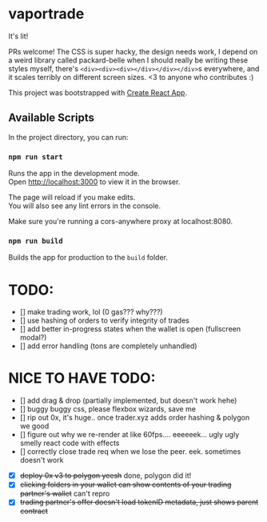 # vaportrade
It's lit!

PRs welcome! The CSS is super hacky, the design needs work, I depend on a weird library called packard-belle when I should really be writing these styles myself, there's `<div><div><div></div></div></div>`s everywhere, and it scales terribly on different screen sizes. <3 to anyone who contributes :)

This project was bootstrapped with [Create React App](https://github.com/facebook/create-react-app).

## Available Scripts

In the project directory, you can run:

### `npm run start`

Runs the app in the development mode.\
Open [http://localhost:3000](http://localhost:3000) to view it in the browser.

The page will reload if you make edits.\
You will also see any lint errors in the console.

Make sure you're running a cors-anywhere proxy at localhost:8080.

### `npm run build`

Builds the app for production to the `build` folder.


# TODO:
- [] make trading work, lol (0 gas??? why???)
- [] use hashing of orders to verify integrity of trades
- [] add better in-progress states when the wallet is open (fullscreen modal?)
- [] add error handling (tons are completely unhandled)

# NICE TO HAVE TODO:
- [] add drag & drop (partially implemented, but doesn't work hehe)
- [] buggy buggy css, please flexbox wizards, save me
- [] rip out 0x, it's huge.. once trader.xyz adds order hashing & polygon we good
- [] figure out why we re-render at like 60fps.... eeeeeek... ugly ugly smelly react code with effects
- [] correctly close trade req when we lose the peer. eek. sometimes doesn't work
- [x] ~~deploy 0x v3 to polygon yeesh~~ done, polygon did it!
- [x] ~~clicking folders in your wallet can show contents of your trading partner's wallet~~ can't repro
- [x] ~~trading partner's offer doesn't load tokenID metadata, just shows parent contract~~